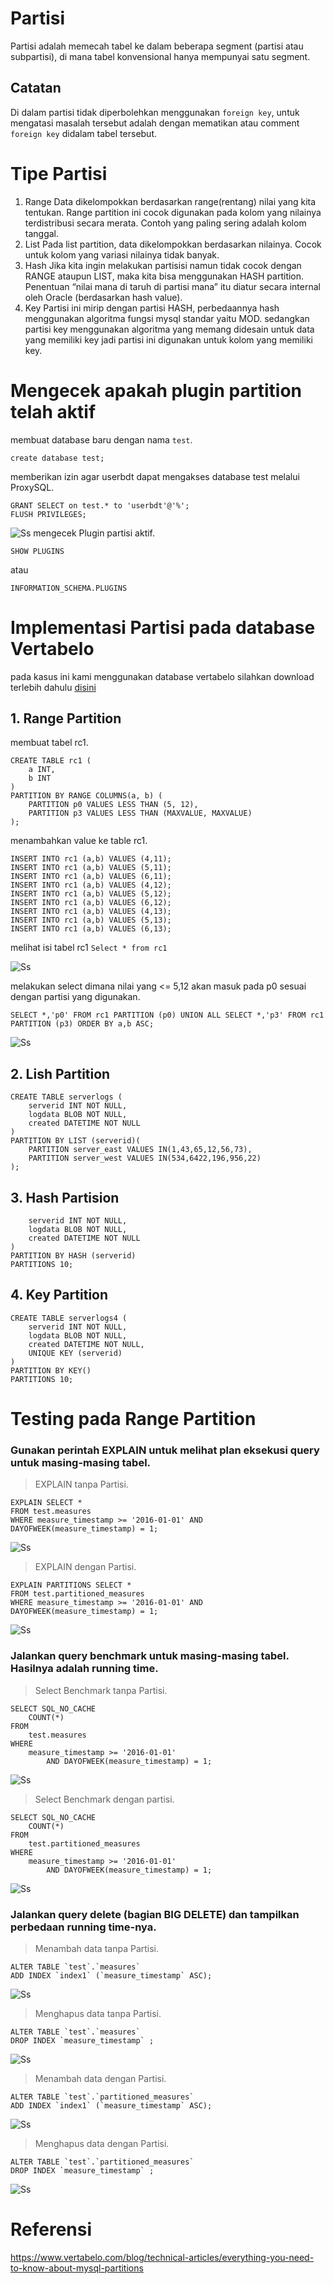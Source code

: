 # Partisi
Partisi adalah memecah tabel ke dalam beberapa segment (partisi atau subpartisi), di mana tabel konvensional hanya mempunyai satu segment.
## Catatan
Di dalam partisi tidak diperbolehkan menggunakan ```foreign key```, untuk mengatasi masalah tersebut adalah dengan mematikan atau comment ```foreign key``` didalam tabel tersebut.
# Tipe Partisi
1. Range
Data dikelompokkan berdasarkan range(rentang) nilai yang kita tentukan. Range partition ini cocok digunakan pada kolom yang nilainya terdistribusi secara merata. Contoh yang paling sering adalah kolom tanggal.
2. List
Pada list partition, data dikelompokkan berdasarkan nilainya. Cocok untuk kolom yang variasi nilainya tidak banyak.
3. Hash
Jika kita ingin melakukan partisisi namun tidak cocok dengan RANGE ataupun LIST, maka kita bisa menggunakan HASH partition. Penentuan “nilai mana di taruh di partisi mana” itu diatur secara internal oleh Oracle (berdasarkan hash value).
4. Key
Partisi ini mirip dengan partisi HASH, perbedaannya hash menggunakan algoritma fungsi mysql standar yaitu MOD. sedangkan partisi key menggunakan algoritma yang memang didesain untuk data yang memiliki key jadi partisi ini digunakan untuk kolom yang memiliki key.

# Mengecek apakah plugin partition telah aktif
membuat database baru dengan nama ```test```.
```
create database test;
```
memberikan izin agar userbdt dapat mengakses database test melalui ProxySQL.
```
GRANT SELECT on test.* to 'userbdt'@'%';
FLUSH PRIVILEGES;
```
![Ss](https://github.com/Nirmala01/Basis-Data-Terdistribusi-BDT-/blob/master/Tugas%202%20Partisi/Ss/user.PNG)
mengecek Plugin partisi aktif. 
```
SHOW PLUGINS 
```
atau
```
INFORMATION_SCHEMA.PLUGINS
```

# Implementasi Partisi pada database Vertabelo
pada kasus ini kami menggunakan database vertabelo silahkan download terlebih dahulu [disini](https://drive.google.com/file/d/0B2Ksz9hP3LtXRUppZHdhT1pBaWM/view) 
## 1. Range Partition
membuat tabel rc1.
```
CREATE TABLE rc1 (
    a INT,
    b INT
)
PARTITION BY RANGE COLUMNS(a, b) (
    PARTITION p0 VALUES LESS THAN (5, 12),
    PARTITION p3 VALUES LESS THAN (MAXVALUE, MAXVALUE)
);
```
menambahkan value ke table rc1.
```
INSERT INTO rc1 (a,b) VALUES (4,11);
INSERT INTO rc1 (a,b) VALUES (5,11);
INSERT INTO rc1 (a,b) VALUES (6,11);
INSERT INTO rc1 (a,b) VALUES (4,12);
INSERT INTO rc1 (a,b) VALUES (5,12);
INSERT INTO rc1 (a,b) VALUES (6,12);
INSERT INTO rc1 (a,b) VALUES (4,13);
INSERT INTO rc1 (a,b) VALUES (5,13);
INSERT INTO rc1 (a,b) VALUES (6,13);
```
melihat isi tabel rc1 ```Select * from rc1```

![Ss](https://github.com/Nirmala01/Basis-Data-Terdistribusi-BDT-/blob/master/Tugas%202%20Partisi/Ss/showisitable.png)

melakukan select dimana nilai yang <= 5,12 akan masuk pada p0 sesuai dengan partisi yang digunakan.
```
SELECT *,'p0' FROM rc1 PARTITION (p0) UNION ALL SELECT *,'p3' FROM rc1 PARTITION (p3) ORDER BY a,b ASC;
```
![Ss](https://github.com/Nirmala01/Basis-Data-Terdistribusi-BDT-/blob/master/Tugas%202%20Partisi/Ss/showpartisi.png)

## 2. Lish Partition
```
CREATE TABLE serverlogs (
    serverid INT NOT NULL, 
    logdata BLOB NOT NULL,
    created DATETIME NOT NULL
)
PARTITION BY LIST (serverid)(
    PARTITION server_east VALUES IN(1,43,65,12,56,73),
    PARTITION server_west VALUES IN(534,6422,196,956,22)
);
```
## 3. Hash Partision
```CREATE TABLE serverlogs2 (
    serverid INT NOT NULL, 
    logdata BLOB NOT NULL,
    created DATETIME NOT NULL
)
PARTITION BY HASH (serverid)
PARTITIONS 10;
```
## 4. Key Partition
```
CREATE TABLE serverlogs4 (
    serverid INT NOT NULL, 
    logdata BLOB NOT NULL,
    created DATETIME NOT NULL,
    UNIQUE KEY (serverid)
)
PARTITION BY KEY()
PARTITIONS 10;
```

# Testing pada Range Partition
### Gunakan perintah EXPLAIN untuk melihat plan eksekusi query untuk masing-masing tabel.
> EXPLAIN tanpa Partisi.
```
EXPLAIN SELECT *
FROM test.measures
WHERE measure_timestamp >= '2016-01-01' AND DAYOFWEEK(measure_timestamp) = 1;
```
![Ss](https://github.com/Nirmala01/BDT/blob/master/Tugas%202%20Partisi/Ss/Screen%20Shot%202019-03-20%20at%204.06.20%20AM.png)
> EXPLAIN dengan Partisi.
```
EXPLAIN PARTITIONS SELECT *
FROM test.partitioned_measures
WHERE measure_timestamp >= '2016-01-01' AND DAYOFWEEK(measure_timestamp) = 1;
```
![Ss](https://github.com/Nirmala01/BDT/blob/master/Tugas%202%20Partisi/Ss/Screen%20Shot%202019-03-20%20at%204.07.03%20AM.png)
### Jalankan query benchmark untuk masing-masing tabel. Hasilnya adalah running time.
> Select Benchmark tanpa Partisi.
```
SELECT SQL_NO_CACHE
    COUNT(*)
FROM
    test.measures
WHERE
    measure_timestamp >= '2016-01-01'
        AND DAYOFWEEK(measure_timestamp) = 1;
```
![Ss](https://github.com/Nirmala01/BDT/blob/master/Tugas%202%20Partisi/Ss/Screen%20Shot%202019-03-20%20at%204.07.45%20AM.png)
> Select Benchmark dengan partisi.
``` 
SELECT SQL_NO_CACHE
    COUNT(*)
FROM
    test.partitioned_measures
WHERE
    measure_timestamp >= '2016-01-01'
        AND DAYOFWEEK(measure_timestamp) = 1;
```
![Ss](https://github.com/Nirmala01/BDT/blob/master/Tugas%202%20Partisi/Ss/Screen%20Shot%202019-03-20%20at%204.08.19%20AM.png)
### Jalankan query delete (bagian BIG DELETE) dan tampilkan perbedaan running time-nya.
> Menambah data tanpa Partisi.
```
ALTER TABLE `test`.`measures` 
ADD INDEX `index1` (`measure_timestamp` ASC);
```
![Ss](https://github.com/Nirmala01/BDT/blob/master/Tugas%202%20Partisi/Ss/Screen%20Shot%202019-03-20%20at%204.19.18%20AM.png)
> Menghapus data tanpa Partisi.
```
ALTER TABLE `test`.`measures` 
DROP INDEX `measure_timestamp` ;
```
![Ss](https://github.com/Nirmala01/BDT/blob/master/Tugas%202%20Partisi/Ss/Screen%20Shot%202019-03-20%20at%204.20.28%20AM.png)
> Menambah data dengan Partisi.
```
ALTER TABLE `test`.`partitioned_measures` 
ADD INDEX `index1` (`measure_timestamp` ASC);
```
![Ss](https://github.com/Nirmala01/BDT/blob/master/Tugas%202%20Partisi/Ss/Screen%20Shot%202019-03-20%20at%204.20.09%20AM.png)
> Menghapus data dengan Partisi.
```
ALTER TABLE `test`.`partitioned_measures` 
DROP INDEX `measure_timestamp` ;
```
![Ss](https://github.com/Nirmala01/BDT/blob/master/Tugas%202%20Partisi/Ss/Screen%20Shot%202019-03-20%20at%204.20.41%20AM.png)
# Referensi
https://www.vertabelo.com/blog/technical-articles/everything-you-need-to-know-about-mysql-partitions
